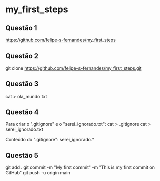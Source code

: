 # my_first_steps

## Questão 1
https://github.com/felipe-s-fernandes/my_first_steps

## Questão 2
git clone https://github.com/felipe-s-fernandes/my_first_steps.git

## Questão 3
cat > ola_mundo.txt

## Questão 4
Para criar o ".gitignore" e o "serei_ignorado.txt":
cat > .gitignore
cat > serei_ignorado.txt

Conteúdo do ".gitignore":
serei_ignorado.*

## Questão 5
git add .
git commit -m "My first commit" -m "This is my first commit on GitHub"
git push -u origin main